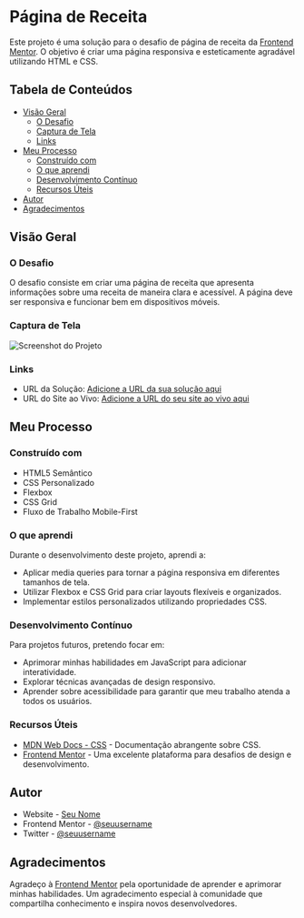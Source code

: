 # Página de Receita

Este projeto é uma solução para o desafio de página de receita da [Frontend Mentor](https://www.frontendmentor.io/challenges/recipe-page-KiTsR8QQKm). O objetivo é criar uma página responsiva e esteticamente agradável utilizando HTML e CSS.

## Tabela de Conteúdos

- [Visão Geral](#visão-geral)
  - [O Desafio](#o-desafio)
  - [Captura de Tela](#captura-de-tela)
  - [Links](#links)
- [Meu Processo](#meu-processo)
  - [Construído com](#construído-com)
  - [O que aprendi](#o-que-aprendi)
  - [Desenvolvimento Contínuo](#desenvolvimento-contínuo)
  - [Recursos Úteis](#recursos-úteis)
- [Autor](#autor)
- [Agradecimentos](#agradecimentos)

## Visão Geral

### O Desafio

O desafio consiste em criar uma página de receita que apresenta informações sobre uma receita de maneira clara e acessível. A página deve ser responsiva e funcionar bem em dispositivos móveis.

### Captura de Tela

![Screenshot do Projeto](./screenshot.jpg) <!-- Adicione a captura de tela aqui -->

### Links

- URL da Solução: [Adicione a URL da sua solução aqui](https://github.com/Lucascruz-lab/Paginadereceita)
- URL do Site ao Vivo: [Adicione a URL do seu site ao vivo aqui](https://lucascruz-lab.github.io/Paginadereceita/)

## Meu Processo

### Construído com

- HTML5 Semântico
- CSS Personalizado
- Flexbox
- CSS Grid
- Fluxo de Trabalho Mobile-First

### O que aprendi

Durante o desenvolvimento deste projeto, aprendi a:

- Aplicar media queries para tornar a página responsiva em diferentes tamanhos de tela.
- Utilizar Flexbox e CSS Grid para criar layouts flexíveis e organizados.
- Implementar estilos personalizados utilizando propriedades CSS.

### Desenvolvimento Contínuo

Para projetos futuros, pretendo focar em:

- Aprimorar minhas habilidades em JavaScript para adicionar interatividade.
- Explorar técnicas avançadas de design responsivo.
- Aprender sobre acessibilidade para garantir que meu trabalho atenda a todos os usuários.

### Recursos Úteis

- [MDN Web Docs - CSS](https://developer.mozilla.org/pt-BR/docs/Web/CSS) - Documentação abrangente sobre CSS.
- [Frontend Mentor](https://www.frontendmentor.io) - Uma excelente plataforma para desafios de design e desenvolvimento.

## Autor

- Website - [Seu Nome](https://www.your-site.com)
- Frontend Mentor - [@seuusername](https://www.frontendmentor.io/profile/seuusername)
- Twitter - [@seuusername](https://www.twitter.com/seuusername)

## Agradecimentos

Agradeço à [Frontend Mentor](https://www.frontendmentor.io) pela oportunidade de aprender e aprimorar minhas habilidades. Um agradecimento especial à comunidade que compartilha conhecimento e inspira novos desenvolvedores.

